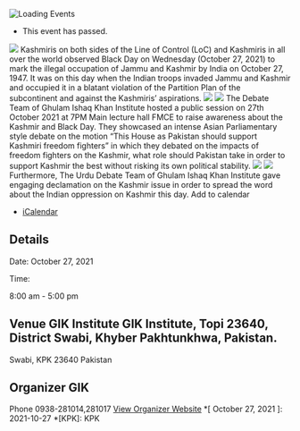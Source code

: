![Loading Events](https://giki.edu.pk/event/kashmir-black-day-27thoctober/)
  * This event has passed.


![](https://giki.edu.pk/wp-content/uploads/2021/11/546971_7655227_black-day_akhbar.jpg)
Kashmiris on both sides of the Line of Control (LoC) and Kashmiris in all over the world observed Black Day on Wednesday (October 27, 2021) to mark the illegal occupation of Jammu and Kashmir by India on October 27, 1947. It was on this day when the Indian troops invaded Jammu and Kashmir and occupied it in a blatant violation of the Partition Plan of the subcontinent and against the Kashmiris’ aspirations.
![](http://192.168.100.53/wp-content/uploads/2021/11/IMG_3814-300x225.jpg) ![](https://giki.edu.pk/event/kashmir-black-day-27thoctober/)
The Debate Team of Ghulam Ishaq Khan Institute hosted a public session on 27th October 2021 at 7PM Main lecture hall FMCE to raise awareness about the Kashmir and Black Day. They showcased an intense Asian Parliamentary style debate on the motion “This House as Pakistan should support Kashmiri freedom fighters” in which they debated on the impacts of freedom fighters on the Kashmir, what role should Pakistan take in order to support Kashmir the best without risking its own political stability.
![](https://giki.edu.pk/event/kashmir-black-day-27thoctober/) ![](https://giki.edu.pk/event/kashmir-black-day-27thoctober/)
Furthermore, The Urdu Debate Team of Ghulam Ishaq Khan Institute gave engaging declamation on the Kashmir issue in order to spread the word about the Indian oppression on Kashmir this day.
Add to calendar 
  * [ iCalendar ](webcal://giki.edu.pk/event/kashmir-black-day-27thoctober/?ical=1)


##  Details  

Date: 
     October 27, 2021  

Time: 
    
8:00 am - 5:00 pm 
##  Venue       GIK Institute       GIK Institute, Topi 23640, District Swabi, Khyber Pakhtunkhwa, Pakistan.   
Swabi, KPK 23640 Pakistan
## Organizer      GIK  

Phone 
     0938-281014,281017       [View Organizer Website](https://www.giki.edu.pk)
  *[ October 27, 2021 ]: 2021-10-27
  *[KPK]: KPK
